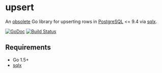 # upsert
An [obsolete](https://wiki.postgresql.org/wiki/What's_new_in_PostgreSQL_9.5#INSERT_..._ON_CONFLICT_DO_NOTHING.2FUPDATE_.28.22UPSERT.22.29) Go library for upserting rows in [PostgreSQL](http://www.postgresql.org/) &lt;= 9.4 via [sqlx](https://github.com/jmoiron/sqlx).

[![GoDoc](https://godoc.org/github.com/brnstz/upsert?status.svg)](https://godoc.org/github.com/brnstz/upsert)
[![Build Status](https://travis-ci.org/brnstz/upsert.svg?branch=master)](https://travis-ci.org/brnstz/upsert.svg?branch=master)

## Requirements

* Go 1.5+
* [sqlx](https://github.com/jmoiron/sqlx)
